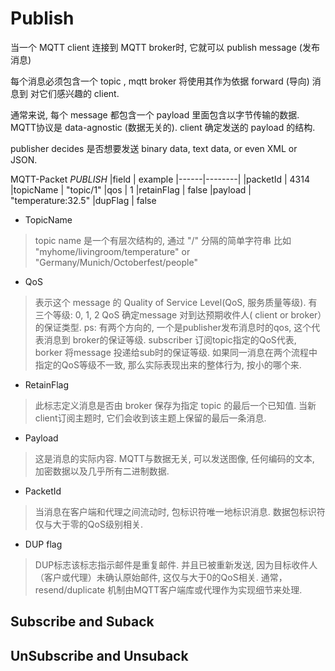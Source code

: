# Publish

当一个 MQTT client 连接到 MQTT broker时, 它就可以 publish message (发布消息)

每个消息必须包含一个 topic , mqtt broker 将使用其作为依据 forward (导向) 消息到
对它们感兴趣的 client.

通常来说, 每个 message 都包含一个 payload 里面包含以字节传输的数据.
MQTT协议是 data-agnostic (数据无关的). client 确定发送的 payload 的结构.

publisher decides 是否想要发送 binary data, text data, or even XML or JSON.

MQTT-Packet
*PUBLISH*
|field | example
|------|--------|
|packetId | 4314
|topicName | "topic/1"
|qos | 1
|retainFlag | false
|payload | "temperature:32.5"
|dupFlag | false

* TopicName
> topic name 是一个有层次结构的, 通过 "/" 分隔的简单字符串
> 比如 "myhome/livingroom/temperature" or "Germany/Munich/Octoberfest/people"

* QoS
> 表示这个 message 的 Quality of Service Level(QoS, 服务质量等级).
> 有三个等级: 0, 1, 2
> QoS 确定message 对到达预期收件人( client or broker）的保证类型. 
> ps: 有两个方向的, 一个是publisher发布消息时的qos, 这个代表消息到 broker的保证等级.
> subscriber 订阅topic指定的QoS代表, borker 将message 投递给sub时的保证等级.
> 如果同一消息在两个流程中指定的QoS等级不一致, 那么实际表现出来的整体行为, 按小的哪个来.

* RetainFlag
> 此标志定义消息是否由 broker 保存为指定 topic 的最后一个已知值.
> 当新client订阅主题时, 它们会收到该主题上保留的最后一条消息.

* Payload
> 这是消息的实际内容.
> MQTT与数据无关, 可以发送图像, 任何编码的文本, 加密数据以及几乎所有二进制数据.

* PacketId
> 当消息在客户端和代理之间流动时, 包标识符唯一地标识消息.
> 数据包标识符仅与大于零的QoS级别相关.

* DUP flag
> DUP标志该标志指示邮件是重复邮件. 
> 并且已被重新发送, 因为目标收件人（客户或代理）未确认原始邮件, 这仅与大于0的QoS相关. 
> 通常，resend/duplicate 机制由MQTT客户端库或代理作为实现细节来处理.


## Subscribe and Suback

## UnSubscribe and Unsuback


